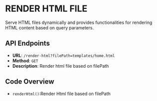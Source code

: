 # RENDER HTML FILE

Serve HTML files dynamically and provides functionalities for rendering HTML content based on query parameters.

## API Endpoints
- **URL**: `/render-html?filePath=templates/home.html`
- **Method**: `GET`
- **Description**: Render html file based on filePath



## Code Overview
- `renderHtml()`:Render Html file based on filePath